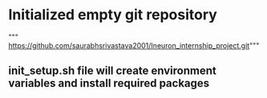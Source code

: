 # Initialized empty git repository 
""" https://github.com/saurabhsrivastava2001/Ineuron_internship_project.git"""

## init_setup.sh file will create environment variables and install required packages
